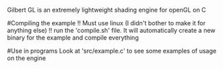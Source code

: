 Gilbert GL is an extremely lightweight shading engine for openGL on C

#Compiling the example
!! Must use linux (I didn't bother to make it for anything else) !!
run the 'compile.sh' file. It will automatically create a new binary for the example and compile everything

#Use in programs
Look at 'src/example.c' to see some examples of usage on the engine
